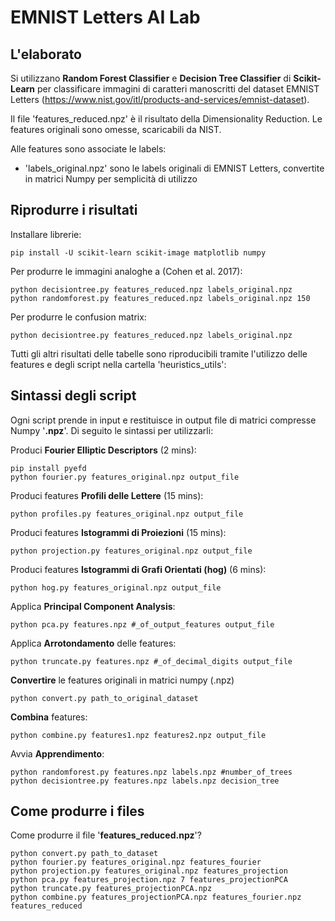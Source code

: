 # EMNIST Letters AI Lab

## L'elaborato
Si utilizzano **Random Forest Classifier** e **Decision Tree Classifier** di **Scikit-Learn** per classificare immagini di caratteri manoscritti del dataset EMNIST Letters (https://www.nist.gov/itl/products-and-services/emnist-dataset).

 Il file 'features_reduced.npz' è il risultato della Dimensionality Reduction. Le features originali sono omesse, scaricabili da NIST.
 
 Alle features sono associate le labels:
 - 'labels_original.npz' sono le labels originali di EMNIST Letters, convertite in matrici Numpy per semplicità di utilizzo

## Riprodurre i risultati

Installare librerie:

    pip install -U scikit-learn scikit-image matplotlib numpy

Per produrre le immagini analoghe a (Cohen et al. 2017):

    python decisiontree.py features_reduced.npz labels_original.npz
    python randomforest.py features_reduced.npz labels_original.npz 150

Per produrre le confusion matrix:

    python decisiontree.py features_reduced.npz labels_original.npz

Tutti gli altri risultati delle tabelle sono riproducibili tramite l'utilizzo delle features e degli script nella cartella 'heuristics_utils':

## Sintassi degli script

 Ogni script prende in input e restituisce in output file di matrici compresse Numpy '**.npz**'. Di seguito le sintassi per utilizzarli:
 
 Produci **Fourier Elliptic Descriptors** (2 mins):

    pip install pyefd
    python fourier.py features_original.npz output_file

Produci features **Profili delle Lettere** (15 mins):

    python profiles.py features_original.npz output_file

Produci features **Istogrammi di Proiezioni** (15 mins):

    python projection.py features_original.npz output_file

Produci features **Istogrammi di Grafi Orientati (hog)** (6 mins):

    python hog.py features_original.npz output_file

Applica **Principal Component Analysis**:

    python pca.py features.npz #_of_output_features output_file

Applica **Arrotondamento** delle features:

    python truncate.py features.npz #_of_decimal_digits output_file

**Convertire** le features originali in matrici numpy (.npz)

    python convert.py path_to_original_dataset

**Combina** features:

    python combine.py features1.npz features2.npz output_file

Avvia **Apprendimento**:

    python randomforest.py features.npz labels.npz #number_of_trees
    python decisiontree.py features.npz labels.npz decision_tree

## Come produrre i files

Come produrre il file '**features_reduced.npz**'?

    python convert.py path_to_dataset
    python fourier.py features_original.npz features_fourier
    python projection.py features_original.npz features_projection
    python pca.py features_projection.npz 7 features_projectionPCA
    python truncate.py features_projectionPCA.npz
    python combine.py features_projectionPCA.npz features_fourier.npz features_reduced

